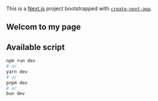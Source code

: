 This is a [Next.js](https://nextjs.org/) project bootstrapped with [`create-next-app`](https://github.com/vercel/next.js/tree/canary/packages/create-next-app).

## Welcom to my page

## Available script

```bash
npm run dev
# or
yarn dev
# or
pnpm dev
# or
bun dev
```

